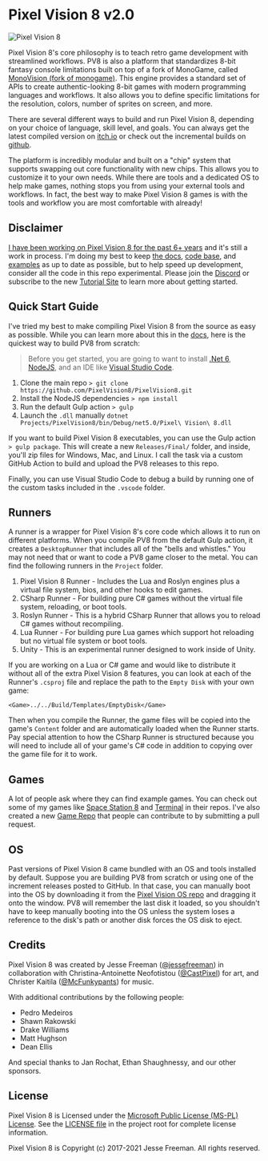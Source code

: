 # Pixel Vision 8 v2.0
![Pixel Vision 8](https://github.com/PixelVision8/PixelVision8/workflows/Pixel%20Vision%208/badge.svg)

Pixel Vision 8's core philosophy is to teach retro game development with streamlined workflows. PV8 is also a platform that standardizes 8-bit fantasy console limitations built on top of a fork of MonoGame, called [MonoVision (fork of monogame)](https://github.com/PixelVision8/MonoVision). This engine provides a standard set of APIs to create authentic-looking 8-bit games with modern programming languages and workflows. It also allows you to define specific limitations for the resolution, colors, number of sprites on screen, and more. 

There are several different ways to build and run Pixel Vision 8, depending on your choice of language, skill level, and goals. You can always get the latest compiled version on [itch.io](https://pixelvision8.itch.io/pv8) or check out the incremental builds on [github]([https://githu](https://github.com/PixelVision8/PixelVision8/releases/latest)).

The platform is incredibly modular and built on a "chip" system that supports swapping out core functionality with new chips. This allows you to customize it to your own needs. While there are tools and a dedicated OS to help make games, nothing stops you from using your external tools and workflows. In fact, the best way to make Pixel Vision 8 games is with the tools and workflow you are most comfortable with already!

## Disclaimer

[I have been working on Pixel Vision 8 for the past 6+ years](https://jessefreeman.hashnode.dev/the-dark-side-of-supporting-an-open-source-project) and it's still a work in process. I'm doing my best to keep [the docs](https://github.com/PixelVision8/PixelVision8/wiki), [code base](https://github.com/PixelVision8/PixelVision8/tree/master), and [examples](https://github.com/PixelVision8/Examples) as up to date as possible, but to help speed up development, consider all the code in this repo experimental. Please join the [Discord](https://discord.gg/pixelvision8) or subscribe to the new [Tutorial Site](https://hashnode.com/@pixelvision8) to learn more about getting started.

## Quick Start Guide

I've tried my best to make compiling Pixel Vision 8 from the source as easy as possible. While you can learn more about this in the [docs](https://github.com/PixelVision8/PixelVision8/wiki), here is the quickest way to build PV8 from scratch:

> Before you get started, you are going to want to install [.Net 6](https://dotnet.microsoft.com/download/dotnet/6.0), [NodeJS](https://nodejs.org/en/download/), and an IDE like [Visual Studio Code](https://code.visualstudio.com/Download).

1. Clone the main repo `> git clone https://github.com/PixelVision8/PixelVision8.git`
2. Install the NodeJS dependencies `> npm install`
3. Run the default Gulp action `> gulp`
4. Launch the `.dll` manually `dotnet Projects/PixelVision8/bin/Debug/net5.0/Pixel\ Vision\ 8.dll`

If you want to build Pixel Vision 8 executables, you can use the Gulp action `> gulp package`. This will create a new `Releases/Final/` folder, and inside, you'll zip files for Windows, Mac, and Linux. I call the task via a custom GitHub Action to build and upload the PV8 releases to this repo.

Finally, you can use Visual Studio Code to debug a build by running one of the custom tasks included in the `.vscode` folder.

## Runners

A runner is a wrapper for Pixel Vision 8's core code which allows it to run on different platforms. When you compile PV8 from the default Gulp action, it creates a `DesktopRunner` that includes all of the "bells and whistles." You may not need that or want to code a PV8 game closer to the metal. You can find the following runners in the `Project` folder.

1. Pixel Vision 8 Runner - Includes the Lua and Roslyn engines plus a virtual file system, bios, and other hooks to edit games.
2. CSharp Runner - For building pure C# games without the virtual file system, reloading, or boot tools.
3. Roslyn Runner - This is a hybrid CSharp Runner that allows you to reload C# games without recompiling.
4. Lua Runner - For building pure Lua games which support hot reloading but no virtual file system or boot tools.
5. Unity - This is an experimental runner designed to work inside of Unity.

If you are working on a Lua or C# game and would like to distribute it without all of the extra Pixel Vision 8 features, you can look at each of the Runner's `.csproj` file and replace the path to the `Empty Disk` with your own game:

```<Game>../../Build/Templates/EmptyDisk</Game>```

Then when you compile the Runner, the game files will be copied into the game's `Content` folder and are automatically loaded when the Runner starts. Pay special attention to how the CSharp Runner is structured because you will need to include all of your game's C# code in addition to copying over the game file for it to work.

## Games

A lot of people ask where they can find example games. You can check out some of my games like [Space Station 8](https://github.com/PixelVision8/SpaceStation8) and [Terminal](https://github.com/PixelVision8/Terminal) in their repos. I've also created a new [Game Repo](https://github.com/PixelVision8/Games) that people can contribute to by submitting a pull request.

## OS

Past versions of Pixel Vision 8 came bundled with an OS and tools installed by default. Suppose you are building PV8 from scratch or using one of the increment releases posted to GitHub. In that case, you can manually boot into the OS by downloading it from the [Pixel Vision OS repo](https://github.com/PixelVision8/OS) and dragging it onto the window. PV8 will remember the last disk it loaded, so you shouldn't have to keep manually booting into the OS unless the system loses a reference to the disk's path or another disk forces the OS disk to eject.

## Credits

Pixel Vision 8 was created by Jesse Freeman ([@jessefreeman](http://twitter.com/jessefreeman)) in collaboration with Christina-Antoinette Neofotistou ([@CastPixel](http://twitter.com/CastPixel)) for art, and Christer Kaitila ([@McFunkypants](http://twitter.com/McFunkypants)) for music. 

With additional contributions by the following people:

* Pedro Medeiros
* Shawn Rakowski
* Drake Williams
* Matt Hughson
* Dean Ellis

And special thanks to Jan Rochat, Ethan Shaughnessy, and our other sponsors.

## License

Pixel Vision 8 is Licensed under the [Microsoft Public License (MS-PL) License](https://opensource.org/licenses/MS-PL). See the [LICENSE file](https://github.com/PixelVision8/PixelVision8/blob/master/LICENSE.txt) in the project root for complete license information.

Pixel Vision 8 is Copyright (c) 2017-2021 Jesse Freeman. All rights reserved.
